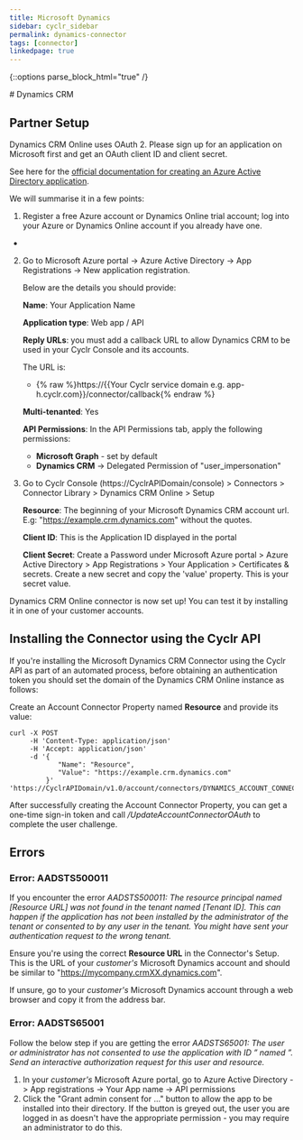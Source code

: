 ```yaml
---
title: Microsoft Dynamics
sidebar: cyclr_sidebar
permalink: dynamics-connector
tags: [connector]
linkedpage: true
---
```

{::options parse_block_html="true" /}
<section class="card">
# Dynamics CRM

Partner Setup
-------------

Dynamics CRM Online uses OAuth 2. Please sign up for an application on Microsoft first and get an OAuth client ID and client secret.

See here for the [official documentation for creating an Azure Active Directory application](https://docs.microsoft.com/en-us/azure/active-directory/develop/active-directory-integrating-applications).

We will summarise it in a few points:

1. Register a free Azure account or Dynamics Online trial account; log into your Azure or Dynamics Online account if you already have one. 
- 


2. Go to Microsoft Azure portal -> Azure Active Directory -> App Registrations -> New application registration.

   Below are the details you should provide:

   **Name**: Your Application Name

   **Application type**: Web app / API

   **Reply URLs**: you must add a callback URL to allow Dynamics CRM to be used in your Cyclr Console and its accounts.

   The URL is:

   * {% raw %}https://{{Your Cyclr service domain e.g. app-h.cyclr.com}}/connector/callback{% endraw %}

   **Multi-tenanted**: Yes

   **API Permissions**:
   In the API Permissions tab, apply the following permissions:
   * **Microsoft Graph** - set by default
   * **Dynamics CRM** -> Delegated Permission of "user_impersonation" 
   

3. Go to Cyclr Console (https://CyclrAPIDomain/console) > Connectors > Connector Library > Dynamics CRM Online > Setup

   **Resource**: The beginning of your Microsoft Dynamics CRM account url. E.g: "https://example.crm.dynamics.com" without the quotes.

   **Client ID**: This is the Application ID displayed in the portal

   **Client Secret**: Create a Password under Microsoft Azure portal > Azure Active Directory > App Registrations > Your Application > Certificates & secrets. Create a new secret and copy the 'value' property. This is your secret value.

Dynamics CRM Online connector is now set up! You can test it by installing it in one of your customer accounts.


Installing the Connector using the Cyclr API
---------------------

If you're installing the Microsoft Dynamics CRM Connector using the Cyclr API as part of an automated process, before obtaining an authentication token you should set the domain of the Dynamics CRM Online instance as follows:

Create an Account Connector Property named **Resource** and provide its value:

```
curl -X POST 
     -H 'Content-Type: application/json' 
     -H 'Accept: application/json' 
     -d '{
            "Name": "Resource",
            "Value": "https://example.crm.dynamics.com"
         }'
'https://CyclrAPIDomain/v1.0/account/connectors/DYNAMICS_ACCOUNT_CONNECTOR_ID/properties'
```

After successfully creating the Account Connector Property, you can get a one-time sign-in token and call _/UpdateAccountConnectorOAuth_ to complete the user challenge.

</section>
<section class="card">

## Errors

### Error: AADSTS500011

If you encounter the error *AADSTS500011: The resource principal named [Resource URL] was not found in the tenant named [Tenant ID]. This can happen if the application has not been installed by the administrator of the tenant or consented to by any user in the tenant. You might have sent your authentication request to the wrong tenant.*

Ensure you're using the correct **Resource URL** in the Connector's Setup.  This is the URL of your _customer's_ Microsoft Dynamics account and should be similar to "https://mycompany.crmXX.dynamics.com".

If unsure, go to your _customer's_ Microsoft Dynamics account through a web browser and copy it from the address bar.

### Error: AADSTS65001

Follow the below step if you are getting the error *AADSTS65001: The user or administrator has not consented to use the application with ID ” named ”. Send an interactive authorization request for this user and resource.*

1.  In your _customer's_ Microsoft Azure portal, go to Azure Active Directory -> App registrations -> Your App name -> API permissions
2.  Click the "Grant admin consent for ..." button to allow the app to be installed into their directory.  If the button is greyed out, the user you are logged in as doesn't have the appropriate permission - you may require an administrator to do this.

</section>
